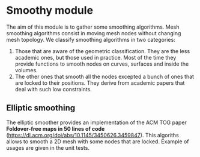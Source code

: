 # Smoothy module

The aim of this module is to gather some smoothing algorithms. Mesh smoothing algorithms consist in moving mesh nodes without changing mesh topology. We classify smoothing algorithms in two categories: 
1. Those that are aware of the geometric classification. They are the less academic ones, but those used in practice. Most of the time they provide functions to smooth nodes on curves, surfaces and inside the volumes.
2. The other ones that smooth all the nodes excepted a bunch of ones that are locked to their positions. They derive from academic papers that deal with such low constraints.

## Elliptic smoothing
The elliptic smoother provides an implementation of the ACM TOG paper **Foldover-free maps in 50 lines of code** (https://dl.acm.org/doi/abs/10.1145/3450626.3459847).
This algoriths allows to smooth a 2D mesh with some nodes that are locked. Example of usages are given in the unit tests.